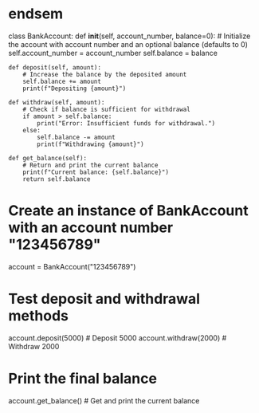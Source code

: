 # endsem
class BankAccount:
    def __init__(self, account_number, balance=0):
        # Initialize the account with account number and an optional balance (defaults to 0)
        self.account_number = account_number
        self.balance = balance

    def deposit(self, amount):
        # Increase the balance by the deposited amount
        self.balance += amount
        print(f"Depositing {amount}")

    def withdraw(self, amount):
        # Check if balance is sufficient for withdrawal
        if amount > self.balance:
            print("Error: Insufficient funds for withdrawal.")
        else:
            self.balance -= amount
            print(f"Withdrawing {amount}")

    def get_balance(self):
        # Return and print the current balance
        print(f"Current balance: {self.balance}")
        return self.balance

# Create an instance of BankAccount with an account number "123456789"
account = BankAccount("123456789")

# Test deposit and withdrawal methods
account.deposit(5000)  # Deposit 5000
account.withdraw(2000)  # Withdraw 2000

# Print the final balance
account.get_balance()  # Get and print the current balance

